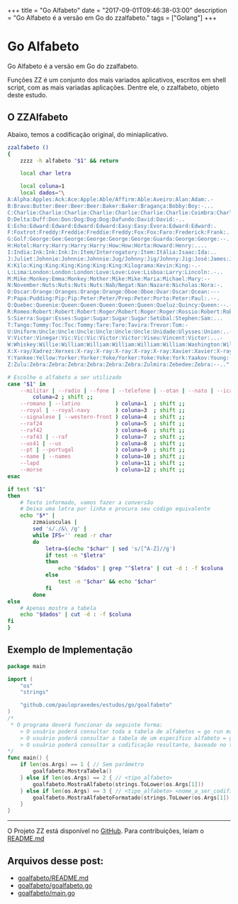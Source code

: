 +++
title = "Go Alfabeto"
date = "2017-09-01T09:46:38-03:00"
description = "Go Alfabeto é a versão em Go do zzalfabeto."
tags = ["Golang"]
+++
# Go Alfabeto

Go Alfabeto é a versão em Go do zzalfabeto.

Funções ZZ é um conjunto dos mais variados aplicativos, escritos em shell script, com as mais variadas aplicações. Dentre ele, o zzalfabeto, objeto deste estudo.

## O ZZAlfabeto

Abaixo, temos a codificação original, do miniaplicativo.

```sh
zzalfabeto ()
{
	zzzz -h alfabeto "$1" && return

	local char letra

	local coluna=1
	local dados="\
A:Alpha:Apples:Ack:Ace:Apple:Able/Affirm:Able:Aveiro:Alan:Adam:.-
B:Bravo:Butter:Beer:Beer:Beer:Baker:Baker:Bragança:Bobby:Boy:-...
C:Charlie:Charlie:Charlie:Charlie:Charlie:Charlie:Charlie:Coimbra:Charlie:Charles:-.-.
D:Delta:Duff:Don:Don:Dog:Dog:Dog:Dafundo:David:David:-..
E:Echo:Edward:Edward:Edward:Edward:Easy:Easy:Évora:Edward:Edward:.
F:Foxtrot:Freddy:Freddie:Freddie:Freddy:Fox:Fox:Faro:Frederick:Frank:..-.
G:Golf:George:Gee:George:George:George:George:Guarda:George:George:--.
H:Hotel:Harry:Harry:Harry:Harry:How:How:Horta:Howard:Henry:....
I:India:Ink:Ink:Ink:In:Item/Interrogatory:Item:Itália:Isaac:Ida:..
J:Juliet:Johnnie:Johnnie:Johnnie:Jug/Johnny:Jig/Johnny:Jig:José:James:John:.---
K:Kilo:King:King:King:King:King:King:Kilograma:Kevin:King:-.-
L:Lima:London:London:London:Love:Love:Love:Lisboa:Larry:Lincoln:.-..
M:Mike:Monkey:Emma:Monkey:Mother:Mike:Mike:Maria:Michael:Mary:--
N:November:Nuts:Nuts:Nuts:Nuts:Nab/Negat:Nan:Nazaré:Nicholas:Nora:-.
O:Oscar:Orange:Oranges:Orange:Orange:Oboe:Oboe:Ovar:Oscar:Ocean:---
P:Papa:Pudding:Pip:Pip:Peter:Peter/Prep:Peter:Porto:Peter:Paul:.--.
Q:Quebec:Queenie:Queen:Queen:Queen:Queen:Queen:Queluz:Quincy:Queen:--.-
R:Romeo:Robert:Robert:Robert:Roger/Robert:Roger:Roger:Rossio:Robert:Robert:.-.
S:Sierra:Sugar:Esses:Sugar:Sugar:Sugar:Sugar:Setúbal:Stephen:Sam:...
T:Tango:Tommy:Toc:Toc:Tommy:Tare:Tare:Tavira:Trevor:Tom:-
U:Uniform:Uncle:Uncle:Uncle:Uncle:Uncle:Uncle:Unidade:Ulysses:Union:..-
V:Victor:Vinegar:Vic:Vic:Vic:Victor:Victor:Viseu:Vincent:Victor:...-
W:Whiskey:Willie:William:William:William:William:William:Washington:William:William:.--
X:X-ray/Xadrez:Xerxes:X-ray:X-ray:X-ray:X-ray:X-ray:Xavier:Xavier:X-ray:-..-
Y:Yankee:Yellow:Yorker:Yorker:Yoke/Yorker:Yoke:Yoke:York:Yaakov:Young:-.--
Z:Zulu:Zebra:Zebra:Zebra:Zebra:Zebra:Zebra:Zulmira:Zebedee:Zebra:--.."

# Escolhe o alfabeto a ser utilizado
case "$1" in
	--militar | --radio | --fone | --telefone | --otan | --nato | --icao | --itu | --imo | --faa | --ansi)
		coluna=2 ; shift ;;
	--romano | --latino           ) coluna=1  ; shift ;;
	--royal | --royal-navy        ) coluna=3  ; shift ;;
	--signalese | --western-front ) coluna=4  ; shift ;;
	--raf24                       ) coluna=5  ; shift ;;
	--raf42                       ) coluna=6  ; shift ;;
	--raf43 | --raf               ) coluna=7  ; shift ;;
	--us41 | --us                 ) coluna=8  ; shift ;;
	--pt | --portugal             ) coluna=9  ; shift ;;
	--name | --names              ) coluna=10 ; shift ;;
	--lapd                        ) coluna=11 ; shift ;;
	--morse                       ) coluna=12 ; shift ;;
esac

if test "$1"
then
	# Texto informado, vamos fazer a conversão
	# Deixa uma letra por linha e procura seu código equivalente
	echo "$*" |
		zzmaiusculas |
		sed 's/./&\ /g' |
		while IFS='' read -r char
		do
			letra=$(echo "$char" | sed 's/[^A-Z]//g')
			if test -n "$letra"
			then
				echo "$dados" | grep "^$letra" | cut -d : -f $coluna
			else
				test -n "$char" && echo "$char"
			fi
		done
else
	# Apenas mostre a tabela
	echo "$dados" | cut -d : -f $coluna
fi
}
```
## Exemplo de Implementação

```go
package main

import (
	"os"
	"strings"

	"github.com/paulopraxedes/estudos/go/goalfabeto"
)
/*
 * O programa deverá funcionar da seguinte forma:
    > O usuário poderá consultar toda a tabela de alfabetos = go run main.go
    > O usuário poderá consultar a tabela de um específico alfabeto = go run main.go <tipo_alfabeto>
    > O usuário poderá consultar a codificação resultante, baseado no tipo do alfabeto e a palavra a ser codificada = go run main.go <tipo_alfabeto> <nome_a_ser_codificado>
*/
func main() {
	if len(os.Args) == 1 { // Sem parâmetro
		goalfabeto.MostraTabela()
	} else if len(os.Args) == 2 { // <tipo_alfabeto>
		goalfabeto.MostraAlfabeto(strings.ToLower(os.Args[1]))
	} else if len(os.Args) == 3 { // <tipo_alfabeto> <nome_a_ser_codificado>
		goalfabeto.MostraAlfabetoFormatado(strings.ToLower(os.Args[1]), strings.ToUpper(os.Args[2]))
	}
}
```

---
O Projeto ZZ está disponível no [GitHub](https://github.com/funcoeszz/funcoeszz).
Para contribuições, leiam o [README.md](https://github.com/funcoeszz/funcoeszz/blob/master/README.md)

## Arquivos desse post:

- [goalfabeto/README.md](https://github.com/go-br/estudos/blob/master/goalfabeto/README.md)
- [goalfabeto/goalfabeto.go](https://github.com/go-br/estudos/blob/master/goalfabeto/goalfabeto.go)
- [goalfabeto/main.go](https://github.com/go-br/estudos/blob/master/goalfabeto/main.go)
